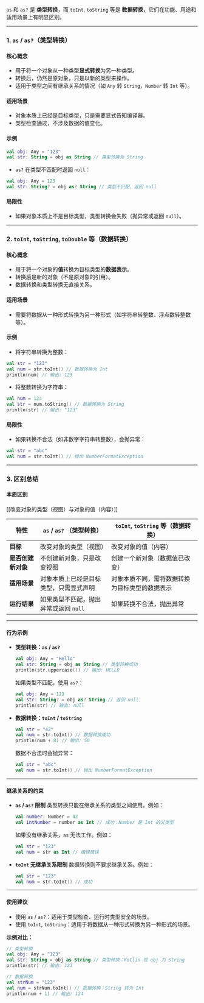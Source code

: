`as` 和 `as?` 是 **类型转换**，而 `toInt`, `toString` 等是 **数据转换**，它们在功能、用途和适用场景上有明显区别。

---

### **1. `as` / `as?`（类型转换）**

#### **核心概念**

- 用于将一个对象从一种类型**显式转换**为另一种类型。
- 转换后，仍然是原对象，只是以新的类型来操作。
- 适用于类型之间有继承关系的情况（如 `Any` 转 `String`，`Number` 转 `Int` 等）。

#### **适用场景**

- 对象本质上已经是目标类型，只是需要显式告知编译器。
- 类型检查通过，不涉及数据的值变化。

#### **示例**

```kotlin
val obj: Any = "123"
val str: String = obj as String // 类型转换为 String
```

- `as?` 在类型不匹配时返回 `null`：

```kotlin
val obj: Any = 123
val str: String? = obj as? String // 类型不匹配，返回 null
```

#### **局限性**

- 如果对象本质上不是目标类型，类型转换会失败（抛异常或返回 `null`）。

---

### **2. `toInt`, `toString`, `toDouble` 等（数据转换）**

#### **核心概念**

- 用于将一个对象的**值**转换为目标类型的**数据表示**。
- 转换后是新的对象（不是原对象的引用）。
- 数据转换和类型转换无直接关系。

#### **适用场景**

- 需要将数据从一种形式转换为另一种形式（如字符串转整数、浮点数转整数等）。

#### **示例**

- 将字符串转换为整数：

```kotlin
val str = "123"
val num = str.toInt() // 数据转换为 Int
println(num) // 输出: 123
```

- 将整数转换为字符串：

```kotlin
val num = 123
val str = num.toString() // 数据转换为 String
println(str) // 输出: "123"
```

#### **局限性**

- 如果转换不合法（如非数字字符串转整数），会抛异常：

```kotlin
val str = "abc"
val num = str.toInt() // 抛出 NumberFormatException
```

---

### **3. 区别总结**

#### **本质区别**
[[改变对象的类型（视图）与对象的值（内容）]]

|特性|`as` / `as?` （类型转换）|`toInt`, `toString` 等（数据转换）|
|---|---|---|
|**目标**|改变对象的类型（视图）|改变对象的值（内容）|
|**是否创建新对象**|不创建新对象，只是改变视图|创建一个新对象（数据值已改变）|
|**适用场景**|对象本质上已经是目标类型，只需显式声明|对象本质不同，需将数据转换为目标类型的数据表示|
|**运行结果**|如果类型不匹配，抛出异常或返回 `null`|如果转换不合法，抛出异常|

---

#### **行为示例**

- **类型转换：`as` / `as?`**
    
    ```kotlin
    val obj: Any = "Hello"
    val str: String = obj as String // 类型转换成功
    println(str.uppercase()) // 输出: HELLO
    ```
    
    如果类型不匹配，使用 `as?`：
    
    ```kotlin
    val obj: Any = 123
    val str: String? = obj as? String // 返回 null
    println(str) // 输出: null
    ```
    
- **数据转换：`toInt` / `toString`**
    
    ```kotlin
    val str = "42"
    val num = str.toInt() // 数据转换成功
    println(num + 8) // 输出: 50
    ```
    
    数据不合法时会抛异常：
    
    ```kotlin
    val str = "abc"
    val num = str.toInt() // 抛出 NumberFormatException
    ```
    

---

#### **继承关系的约束**

- **`as` / `as?` 限制** 类型转换只能在继承关系的类型之间使用。例如：
    
    ```kotlin
    val number: Number = 42
    val intNumber = number as Int // 成功：Number 是 Int 的父类型
    ```
    
    如果没有继承关系，`as` 无法工作。例如：
    
    ```kotlin
    val str = "123"
    val num = str as Int // 编译错误
    ```
    
- **`toInt` 无继承关系限制** 数据转换则不要求继承关系。例如：
    
    ```kotlin
    val str = "123"
    val num = str.toInt() // 成功
    ```
    

---

#### **使用建议**

- 使用 `as` / `as?`：适用于类型检查、运行时类型安全的场景。
- 使用 `toInt`, `toString`：适用于将数据从一种形式转换为另一种形式的场景。

**示例对比：**

```kotlin
// 类型转换
val obj: Any = "123"
val str: String = obj as String // 类型转换：Kotlin 视 obj 为 String
println(str) // 输出: 123

// 数据转换
val strNum = "123"
val num = strNum.toInt() // 数据转换：String 转为 Int
println(num + 1) // 输出: 124
```